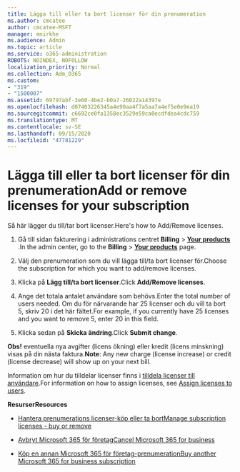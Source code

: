 ```yaml
---
title: Lägga till eller ta bort licenser för din prenumeration
ms.author: cmcatee
author: cmcatee-MSFT
manager: mnirkhe
ms.audience: Admin
ms.topic: article
ms.service: o365-administration
ROBOTS: NOINDEX, NOFOLLOW
localization_priority: Normal
ms.collection: Adm_O365
ms.custom:
- "319"
- "1500007"
ms.assetid: 69797abf-3e60-4be2-b0a7-26022a14397e
ms.openlocfilehash: d07403226345a4e90aa4f7a5aa7a4ef5e0e9ea19
ms.sourcegitcommit: c6692ce0fa1358ec3529e59ca0ecdfdea4cdc759
ms.translationtype: MT
ms.contentlocale: sv-SE
ms.lasthandoff: 09/15/2020
ms.locfileid: "47781229"
---
```

# <a name="add-or-remove-licenses-for-your-subscription"></a><span data-ttu-id="2f643-102">Lägga till eller ta bort licenser för din prenumeration</span><span class="sxs-lookup"><span data-stu-id="2f643-102">Add or remove licenses for your subscription</span></span>

<span data-ttu-id="2f643-103">Så här lägger du till/tar bort licenser.</span><span class="sxs-lookup"><span data-stu-id="2f643-103">Here's how to Add/Remove licenses.</span></span>
  
1. <span data-ttu-id="2f643-104">Gå till sidan fakturering i administrations centret **Billing** \> **[Your products](https://go.microsoft.com/fwlink/p/?linkid=842054)** .</span><span class="sxs-lookup"><span data-stu-id="2f643-104">In the admin center, go to the **Billing** \> **[Your products](https://go.microsoft.com/fwlink/p/?linkid=842054)** page.</span></span>

2. <span data-ttu-id="2f643-105">Välj den prenumeration som du vill lägga till/ta bort licenser för.</span><span class="sxs-lookup"><span data-stu-id="2f643-105">Choose the subscription for which you want to add/remove licenses.</span></span>

3. <span data-ttu-id="2f643-106">Klicka på **Lägg till/ta bort licenser**.</span><span class="sxs-lookup"><span data-stu-id="2f643-106">Click **Add/Remove licenses**.</span></span>

4. <span data-ttu-id="2f643-107">Ange det totala antalet användare som behövs.</span><span class="sxs-lookup"><span data-stu-id="2f643-107">Enter the total number of users needed.</span></span> <span data-ttu-id="2f643-108">Om du för närvarande har 25 licenser och du vill ta bort 5, skriv 20 i det här fältet.</span><span class="sxs-lookup"><span data-stu-id="2f643-108">For example, if you currently have 25 licenses and you want to remove 5, enter 20 in this field.</span></span>

5. <span data-ttu-id="2f643-109">Klicka sedan på **Skicka ändring**.</span><span class="sxs-lookup"><span data-stu-id="2f643-109">Click **Submit change**.</span></span>

<span data-ttu-id="2f643-110">**Obs!** eventuella nya avgifter (licens ökning) eller kredit (licens minskning) visas på din nästa faktura.</span><span class="sxs-lookup"><span data-stu-id="2f643-110">**Note**: Any new charge (license increase) or credit (license decrease) will show up on your next bill.</span></span>

<span data-ttu-id="2f643-111">Information om hur du tilldelar licenser finns i [tilldela licenser till användare](https://docs.microsoft.com/microsoft-365/admin/manage/assign-licenses-to-users).</span><span class="sxs-lookup"><span data-stu-id="2f643-111">For information on how to assign licenses, see [Assign licenses to users](https://docs.microsoft.com/microsoft-365/admin/manage/assign-licenses-to-users).</span></span>

<span data-ttu-id="2f643-112">**Resurser**</span><span class="sxs-lookup"><span data-stu-id="2f643-112">**Resources**</span></span>
  
- [<span data-ttu-id="2f643-113">Hantera prenumerations licenser-köp eller ta bort</span><span class="sxs-lookup"><span data-stu-id="2f643-113">Manage subscription licenses - buy or remove</span></span>](https://docs.microsoft.com/microsoft-365/commerce/licenses/buy-licenses)

- [<span data-ttu-id="2f643-114">Avbryt Microsoft 365 för företag</span><span class="sxs-lookup"><span data-stu-id="2f643-114">Cancel Microsoft 365 for business</span></span>](https://support.office.com/article/Cancel-Office-365-for-business-b1bc0bef-4608-4601-813a-cdd9f746709a)

- [<span data-ttu-id="2f643-115">Köp en annan Microsoft 365 för företag-prenumeration</span><span class="sxs-lookup"><span data-stu-id="2f643-115">Buy another Microsoft 365 for business subscription</span></span>](https://support.office.com/article/Buy-another-Office-365-for-business-subscription-fab3b86c-3359-4042-8692-5d4dc7550b7c)
